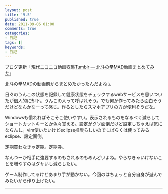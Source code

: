 ```yaml
---
layout: post
title: '9.5'
published: true
date: 2011-09-06 01:00
comments: true
categories:
- 日記
tags: []
keywords:
- 日記
---
```

ブログ更新「[現代ニコニコ動画収集Tumblr — 北斗の拳MAD動画まとめてみた](http://gennitan.tumblr.com/post/9835832967 "現代ニコニコ動画収集Tumblr — 北斗の拳MAD動画まとめてみた")」

北斗の拳MADの動画前からまとめたかったんだよねぇ

日々のうんこの状態を記録して健康状態をチェックするwebサービスを思いついたが個人的に却下。うんこの人って呼ばれそう。でも何か作ってみたら面白そうだけどなんかなーって感じ。作るとしたらスマホアプリの方が便利そうだな。

Windowsも慣れればそこそこ使いやすい。表示されるものをなるべく減らしてショートカットキーとか色々覚える。設定がクソ面倒だけど設定しちゃえば気にならんし。vim使いたいけどeclipse推奨らしいのでしばらくは使ってみるeclipse、設定面倒。

定期買わなきゃ定期。定期券。

なんつーか相手に強要するのもされるのもめんどいよね。やらなきゃいけないことを増やすのはダサいし減らしたい。

ゲーム制作してるけどあまり手が動かない。今回のはちょっと自分自身が遊んでみたいから作り上げたい。

---

